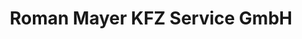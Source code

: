 ---
title: "Roman Mayer KFZ Service GmbH"
url: /augsburg/roman-mayer-kfz-service-gmbh/
shop: Autowerkstatt
---